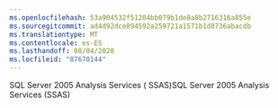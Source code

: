 ```yaml
---
ms.openlocfilehash: 53a904532f51204bb079b1de8a8b2716316a855e
ms.sourcegitcommit: ad4d92dce894592a259721a1571b1d8736abacdb
ms.translationtype: MT
ms.contentlocale: es-ES
ms.lasthandoff: 08/04/2020
ms.locfileid: "87670144"
---
```

<span data-ttu-id="1d65a-101">SQL Server 2005 Analysis Services \( SSAS\)</span><span class="sxs-lookup"><span data-stu-id="1d65a-101">SQL Server 2005 Analysis Services \(SSAS\)</span></span>
